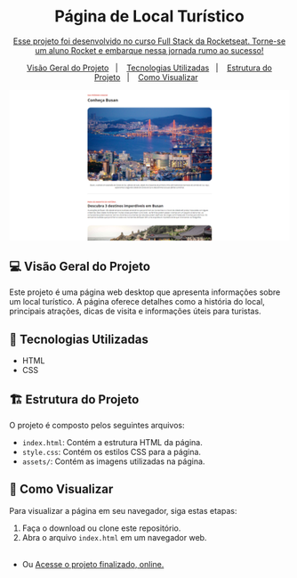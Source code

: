 <h1 align="center"> Página de Local Turístico </h1>

<p align="center">
<a href="https://app.rocketseat.com.br/cart/rocketseat-one?referral=juan-almeida-1579997345&coupon=indicamgm&utm_source=platform&utm_medium=organic&utm_campaign=venda&utm_term=mgm&utm_content=indication-lp_one">Esse projeto foi desenvolvido no curso Full Stack da Rocketseat. Torne-se um aluno Rocket e embarque nessa jornada rumo ao sucesso!</a>
</p>

<p align="center">
  <a href="#-visão-geral-do-projeto">Visão Geral do Projeto</a>&nbsp;&nbsp;&nbsp;|&nbsp;&nbsp;&nbsp;
  <a href="#-tecnologias-utilizadas">Tecnologias Utilizadas</a>&nbsp;&nbsp;&nbsp;|&nbsp;&nbsp;&nbsp;
  <a href="#-estrutura-do-projeto">Estrutura do Projeto</a>&nbsp;&nbsp;&nbsp;|&nbsp;&nbsp;&nbsp;
  <a href="#-como-visualizar">Como Visualizar</a>&nbsp;&nbsp;&nbsp;
  
</p>

![Screenshot da Página](./assets/preview.png)

## 💻 Visão Geral do Projeto

Este projeto é uma página web desktop que apresenta informações sobre um local turístico. A página oferece detalhes como a história do local, principais atrações, dicas de visita e informações úteis para turistas.

## 🚀 Tecnologias Utilizadas

- HTML
- CSS

## 🏗️ Estrutura do Projeto

O projeto é composto pelos seguintes arquivos:

- `index.html`: Contém a estrutura HTML da página.
- `style.css`: Contém os estilos CSS para a página.
- `assets/`: Contém as imagens utilizadas na página.

## 👀 Como Visualizar

Para visualizar a página em seu navegador, siga estas etapas:

1. Faça o download ou clone este repositório.
2. Abra o arquivo `index.html` em um navegador web.
<br><br>
- Ou [Acesse o projeto finalizado, online.](https://juandasilvaa.github.io/local-turistico/)
